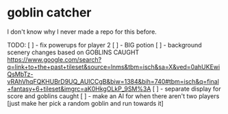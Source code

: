 # goblin catcher
I don't know why I never made a repo for this before.

TODO:
[ ] - fix powerups for player 2
[ ] - BIG potion
[ ] - background scenery changes based on GOBLINS CAUGHT
  https://www.google.com/search?q=link+to+the+past+tileset&source=lnms&tbm=isch&sa=X&ved=0ahUKEwiQsMbTz-vRAhVhqFQKHUBrD9UQ_AUICCgB&biw=1384&bih=740#tbm=isch&q=final+fantasy+6+tileset&imgrc=aK0HkgOLkP_9SM%3A
[ ] - separate display for score and goblins caught
[ ] - make an AI for when there aren't two players [just make her pick a random goblin and run towards it]
